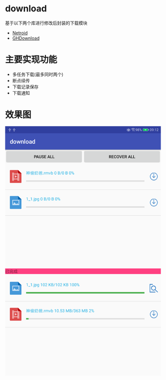# download
基于以下两个库进行修改后封装的下载模块  
+  [Netroid](https://github.com/vince-styling/Netroid)
+  [GHDownload](https://github.com/guanchao/GHDownload)  
# 主要实现功能
+  多任务下载(最多同时两个)
+  断点续传
+  下载记录保存
+  下载通知  
# 效果图  

![界面效果](https://github.com/FrankLove/netdownload/blob/master/Screenshots/1.png)
